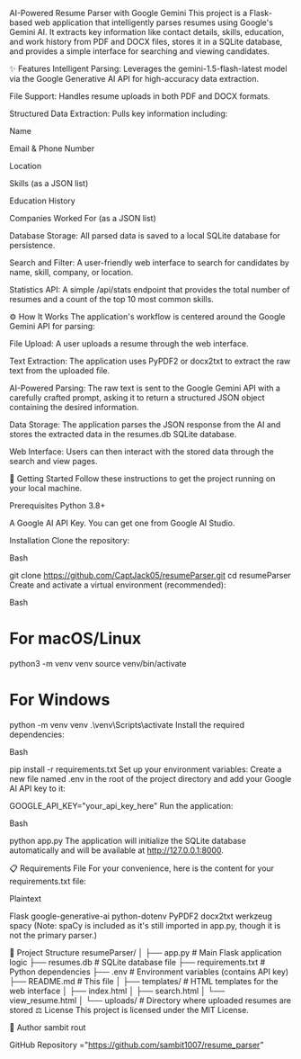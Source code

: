 AI-Powered Resume Parser with Google Gemini
This project is a Flask-based web application that intelligently parses resumes using Google's Gemini AI. It extracts key information like contact details, skills, education, and work history from PDF and DOCX files, stores it in a SQLite database, and provides a simple interface for searching and viewing candidates.

✨ Features
Intelligent Parsing: Leverages the gemini-1.5-flash-latest model via the Google Generative AI API for high-accuracy data extraction.

File Support: Handles resume uploads in both PDF and DOCX formats.

Structured Data Extraction: Pulls key information including:

Name

Email & Phone Number

Location

Skills (as a JSON list)

Education History

Companies Worked For (as a JSON list)

Database Storage: All parsed data is saved to a local SQLite database for persistence.

Search and Filter: A user-friendly web interface to search for candidates by name, skill, company, or location.

Statistics API: A simple /api/stats endpoint that provides the total number of resumes and a count of the top 10 most common skills.

⚙️ How It Works
The application's workflow is centered around the Google Gemini API for parsing:

File Upload: A user uploads a resume through the web interface.

Text Extraction: The application uses PyPDF2 or docx2txt to extract the raw text from the uploaded file.

AI-Powered Parsing: The raw text is sent to the Google Gemini API with a carefully crafted prompt, asking it to return a structured JSON object containing the desired information.

Data Storage: The application parses the JSON response from the AI and stores the extracted data in the resumes.db SQLite database.

Web Interface: Users can then interact with the stored data through the search and view pages.

🚀 Getting Started
Follow these instructions to get the project running on your local machine.

Prerequisites
Python 3.8+

A Google AI API Key. You can get one from Google AI Studio.

Installation
Clone the repository:

Bash

git clone https://github.com/CaptJack05/resumeParser.git
cd resumeParser
Create and activate a virtual environment (recommended):

Bash

# For macOS/Linux
python3 -m venv venv
source venv/bin/activate

# For Windows
python -m venv venv
.\venv\Scripts\activate
Install the required dependencies:

Bash

pip install -r requirements.txt
Set up your environment variables:
Create a new file named .env in the root of the project directory and add your Google AI API key to it:

GOOGLE_API_KEY="your_api_key_here"
Run the application:

Bash

python app.py
The application will initialize the SQLite database automatically and will be available at http://127.0.0.1:8000.

📋 Requirements File
For your convenience, here is the content for your requirements.txt file:

Plaintext

Flask
google-generative-ai
python-dotenv
PyPDF2
docx2txt
werkzeug
spacy
(Note: spaCy is included as it's still imported in app.py, though it is not the primary parser.)

📂 Project Structure
resumeParser/
│
├── app.py                # Main Flask application logic
├── resumes.db            # SQLite database file
├── requirements.txt      # Python dependencies
├── .env                  # Environment variables (contains API key)
├── README.md             # This file
│
├── templates/            # HTML templates for the web interface
│   ├── index.html
│   ├── search.html
│   └── view_resume.html
│
└── uploads/              # Directory where uploaded resumes are stored
⚖️ License
This project is licensed under the MIT License.

👤 Author
sambit rout

GitHub Repository ="https://github.com/sambit1007/resume_parser"
